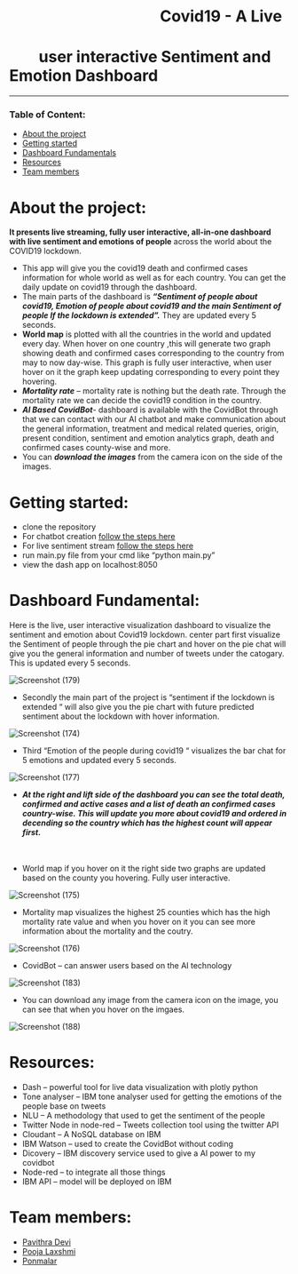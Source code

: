 # &nbsp;&nbsp;&nbsp;&nbsp;&nbsp;&nbsp;&nbsp;&nbsp;&nbsp;&nbsp;&nbsp;&nbsp;&nbsp;&nbsp;&nbsp;&nbsp;&nbsp;&nbsp;&nbsp;&nbsp;&nbsp;&nbsp;&nbsp;&nbsp;&nbsp;&nbsp;&nbsp;&nbsp;&nbsp;&nbsp;&nbsp;&nbsp;&nbsp;&nbsp;&nbsp;&nbsp;&nbsp;&nbsp;&nbsp;&nbsp;     Covid19 - A Live 
# &nbsp;&nbsp;&nbsp;&nbsp;&nbsp;&nbsp;&nbsp;  user interactive Sentiment and Emotion Dashboard
___
### Table of Content:
-	[About the project](#about-the-project) 
-	[Getting started](#getting-started)
-	[Dashboard Fundamentals](#dashboard-fundamentals)
-	[Resources](#resources) 
-	[Team members](#team-members)
# About the project:
<b>It presents  live streaming, fully user interactive, all-in-one dashboard with live sentiment and emotions of people</b> across the world about the COVID19 lockdown. 
-	This app will give you the covid19 death and confirmed cases information for whole world as well as for each country. You can get the daily update on covid19 through the dashboard.
-	The main parts of the dashboard is <b><i>“Sentiment of people about covid19, Emotion of people about covid19 and the main Sentiment of people If the lockdown is extended”.</i></b> 
They are updated every 5 seconds.
-	<b>World map</b> is plotted with all the countries in the world and updated every day. When hover on one country ,this  will generate two graph showing death and confirmed cases corresponding to the country from may to now day-wise. This graph is fully user interactive, when user hover on it the graph keep updating corresponding to every point they hovering.
-	<b><i>Mortality rate</i></b> – mortality rate is nothing but the death rate. Through the mortality rate we can decide the covid19 condition in the country.
-	<b><i>Al Based CovidBot</i></b>- dashboard is available with the CovidBot through that we can contact with our AI chatbot and make communication about  the general information, treatment and medical related queries, origin, present condition, sentiment and emotion analytics graph, death and confirmed cases county-wise and more.
- You can <b><i>download the images</i></b> from the camera icon on the side of the images.


# Getting started:
-	clone the repository
- For chatbot creation [follow the steps here](https://github.com/pavi-ninjaac/Covid19Bot)
- For live sentiment stream [follow the steps here](https://github.com/pavi-ninjaac/Sentiment_analyse_node-red) 
- run main.py file from your cmd like “python main.py”
-	view the dash app on localhost:8050

# Dashboard Fundamental:
Here is the live, user interactive visualization dashboard to visualize the sentiment and emotion about Covid19 lockdown. center part first visualize the Sentiment of people through the pie chart and hover on the pie chat will give you the general information and number of tweets under the catogary. This is updated every 5 seconds.<br/>

![Screenshot (179)](https://user-images.githubusercontent.com/51699297/87278555-65fe6a00-c502-11ea-8288-629ae7748022.png)

- Secondly the main part of the project is “sentiment if the lockdown is extended “ will also give you the pie chart with future predicted sentiment about the lockdown with hover information.<br/>

![Screenshot (174)](https://user-images.githubusercontent.com/51699297/87278474-2b94cd00-c502-11ea-82f8-b8ad32b84548.png)

- Third “Emotion of the people during covid19 “ visualizes the bar chat for 5 emotions and updated every 5 seconds.<br/>

![Screenshot (177)](https://user-images.githubusercontent.com/51699297/87278553-63037980-c502-11ea-907c-6c6dc18a845a.png)

- <b><i>At the right and lift side of the dashboard  you can see the total death, confirmed and active cases and a list of death an confirmed cases country-wise. This will update you more about covid19 and ordered in decending so the country which has the highest count will appear first.</i></b><br/><br/><br/>

- World map if you hover on it the right side two graphs are updated based on the county you hovering. Fully user interactive.<br/>

![Screenshot (175)](https://user-images.githubusercontent.com/51699297/87278491-364f6200-c502-11ea-8678-badd74e51f07.png)

- Mortality map visualizes the highest 25 counties which has the high mortality rate value and when you hover on it you can see more information about the mortality and the coutry.<br/>

![Screenshot (176)](https://user-images.githubusercontent.com/51699297/87278522-46674180-c502-11ea-8ec7-5e65082c18ec.png)

- CovidBot – can answer users based on the AI technology<br/>

![Screenshot (183)](https://user-images.githubusercontent.com/51699297/87293388-debfef00-c51f-11ea-83a7-d810dee55a4a.png)

- You can download any image from the camera icon on the image, you can see that when you hover on the imgaes.

![Screenshot (188)](https://user-images.githubusercontent.com/51699297/87303121-3d8d6480-c530-11ea-8ffe-6e748a6c3430.png)

# Resources:
-	Dash – powerful tool for live data visualization with plotly python
-	Tone analyser –  IBM tone analyser used for getting the emotions of the people base on tweets
-	NLU – A methodology that used to get the sentiment of the people
-	Twitter Node in node-red – Tweets collection tool using the twitter API
-	Cloudant – A NoSQL database on IBM
-	IBM Watson – used to create the CovidBot without coding 
-	Dicovery – IBM discovery service used to give a AI power to my covidbot
-	Node-red – to integrate all those things
-	IBM API – model will be deployed on IBM

# Team members:
-	[Pavithra Devi](https://github.com/pavi-ninjaac)
-	[Pooja  Laxshmi](https://github.com/PoojaChidambaram)
-	[Ponmalar](https://github.com/Agnes-source)
